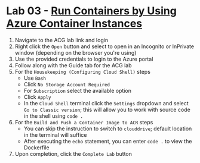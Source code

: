 # Lab 03 - [Run Containers by Using Azure Container Instances](https://learn.acloud.guru/handson/763dc642-7cf9-46e1-9aab-f2c675007626)

1. Navigate to the ACG lab link and login
1. Right click the `Open` button and select to open in an Incognito or InPrivate window (depending on the browser you're using)
1. Use the provided credentials to login to the Azure portal
1. Follow along with the Guide tab for the ACG lab
1. For the `Housekeeping (Configuring Cloud Shell)` steps
    - Use `Bash`
    - Click `No Storage Account Required`
    - For `Subscription` select the available option
    - Click `Apply`
    - In the `Cloud Shell` terminal click the `Settings` dropdown and select `Go to Classic version`; this will allow you to work with source code in the shell using `code .`
1. For the `Build and Push a Container Image to ACR` steps
    - You can skip the instruction to switch to `clouddrive`; default location in the terminal will suffice
    - After executing the `echo` statement, you can enter `code .` to view the Dockerfile
1. Upon completion, click the `Complete Lab` button

